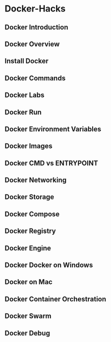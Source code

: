 # Docker-Hacks

## Docker Introduction
## Docker Overview
## Install Docker
## Docker Commands
## Docker Labs
## Docker Run
## Docker Environment Variables
## Docker Images
## Docker CMD vs ENTRYPOINT
## Docker Networking
## Docker Storage
## Docker Compose
## Docker Registry
## Docker Engine
## Docker Docker on Windows
## Docker on Mac
## Docker Container Orchestration
## Docker Swarm
## Docker Debug
